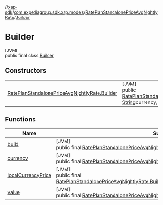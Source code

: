 //[xap-sdk](../../../../index.md)/[com.expediagroup.sdk.xap.models](../../index.md)/[RatePlanStandalonePriceAvgNightlyRate](../index.md)/[Builder](index.md)

# Builder

[JVM]\
public final class [Builder](index.md)

## Constructors

| | |
|---|---|
| [RatePlanStandalonePriceAvgNightlyRate.Builder](-rate-plan-standalone-price-avg-nightly-rate.-builder.md) | [JVM]<br>public [RatePlanStandalonePriceAvgNightlyRate.Builder](index.md)[RatePlanStandalonePriceAvgNightlyRate.Builder](-rate-plan-standalone-price-avg-nightly-rate.-builder.md)([String](https://docs.oracle.com/javase/8/docs/api/java/lang/String.html)value, [String](https://docs.oracle.com/javase/8/docs/api/java/lang/String.html)currency, [Money](../../-money/index.md)localCurrencyPrice) |

## Functions

| Name | Summary |
|---|---|
| [build](build.md) | [JVM]<br>public final [RatePlanStandalonePriceAvgNightlyRate](../index.md)[build](build.md)() |
| [currency](currency.md) | [JVM]<br>public final [RatePlanStandalonePriceAvgNightlyRate.Builder](index.md)[currency](currency.md)([String](https://docs.oracle.com/javase/8/docs/api/java/lang/String.html)currency) |
| [localCurrencyPrice](local-currency-price.md) | [JVM]<br>public final [RatePlanStandalonePriceAvgNightlyRate.Builder](index.md)[localCurrencyPrice](local-currency-price.md)([Money](../../-money/index.md)localCurrencyPrice) |
| [value](value.md) | [JVM]<br>public final [RatePlanStandalonePriceAvgNightlyRate.Builder](index.md)[value](value.md)([String](https://docs.oracle.com/javase/8/docs/api/java/lang/String.html)value) |
